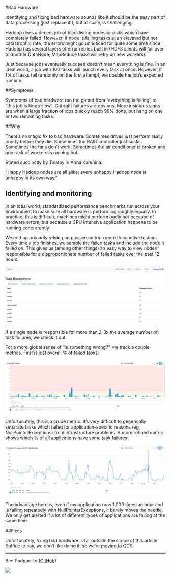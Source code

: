 #Bad Hardware

Identifying and fixing bad hardware sounds like it should be the easy part of data processing (just replace it!), but at scale, is challenging.

Hadoop does a decent job of blacklisting nodes or disks which have completely failed. However, if node is failing tasks at an elevated but not catastrophic rate, the errors might go unnoticed for quite some time since Hadoop has several layers of error retries built in (HDFS clients will fail over to another DataNode; MapReduce tasks will retry on new workers).  

Just because jobs eventually succeed doesn’t mean everything is fine.  In an ideal world, a job with 100 tasks will launch every task at once.  However, if 1% of tasks fail randomly on the first attempt, we double the job’s expected runtime.

##Symptoms

Symptoms of bad hardware run the gamut from “everything is failing” to “this job is kinda slow”.  Outright failures are obvious.  More insidious signs are when a large fraction of jobs quickly reach 99% done, but hang on one or two remaining tasks.

##Why


There’s no magic fix to bad hardware.  Sometimes drives just perform really poorly before they die.  Sometimes the RAID controller just sucks.  Sometimes the fans don’t work.  Sometimes the air conditioner is broken and one rack of workers is running hot.


Stated succinctly by Tolstoy in Anna Karenina:


"Happy Hadoop nodes are all alike; every unhappy Hadoop node is unhappy in its own way."


## Identifying and monitoring


In an ideal world, standardized performance benchmarks run across your environment to make sure all hardware is performing roughly equally.  In practice, this is difficult; machines might perform badly not because of hardware errors, but because a CPU intensive application happens to be running concurrently.  


We end up primarily relying on passive metrics more than active testing.  Every time a job finishes, we sample the failed tasks and include the node it failed on.  This gives us (among other things) an easy way to view nodes responsible for a disproportionate number of failed tasks over the past 12 hours:

![alt text](images/task_exceptions.png)

If a single node is responsible for more than 2-3x the average number of task failures, we check it out.

For a more global sense of “is something wrong?”, we track a couple metrics.  First is just overall % of failed tasks:

![alt text](images/overall_task_failures.png)

Unfortunately, this is a crude metric.  It’s very difficult to generically separate tasks which failed for application-specific reasons (eg, NullPointerExceptions) from infrastructure problems.  A more refined metric shows which % of all applications have some task failures: 

![alt text](images/fraction_queues_failed_tasks.png)

The advantage here is, even if my application runs 1,000 times an hour and is failing repeatedly with NullPointerExceptions, it barely moves the needle.  We only get alerted if a lot of different types of applications are failing at the same time.

##Fixes

Unfortunately, fixing bad hardware is far outside the scope of this article.  Suffice to say, we don’t like doing it, so we’re [moving to GCP](https://liveramp.com/engineering/migrating-a-big-data-environment-to-the-cloud-part-1/).

-----
Ben Podgursky ([GitHub](https://github.com/bpodgursky/))

![](https://s.gravatar.com/avatar/3a8d5632b6f9b74095e7867412f0a808?s=80&r=x)